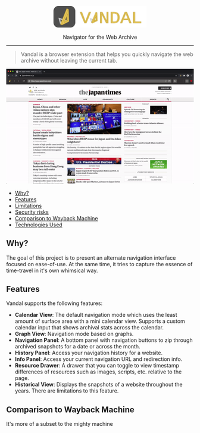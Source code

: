 <p align="center">
  <img src="docs/logo-full.svg" width="250">
  <div align="center">Navigator for the Web Archive</div>
</p>

___

> Vandal is a browser extension that helps you quickly navigate the web archive without leaving the current tab.

![](docs/sample.gif)

- [Why?](#why)
- [Features](#features)
- [Limitations](#limitations)
- [Security risks](#security)
- [Comparison to Wayback Machine](#comparison)
- [Technologies Used](#stack)

## Why?
The goal of this project is to present an alternate navigation interface focused on ease-of-use. At the same time, it tries to capture the essence of time-travel in it's own whimsical way. 

## Features
Vandal supports the following features:
- **Calendar View**: The default navigation mode which uses the least amount of surface area with a mini calendar view. Supports a custom calendar input that shows archival stats across the calendar.
- **Graph View**: Navigation mode based on graphs.
- **Navigation Panel**: A bottom panel with navigation buttons to zip through archived snapshots for a date or across the month.
- **History Panel**: Access your navigation history for a website.
- **Info Panel**: Access your current navigation URL and redirection info.
- **Resource Drawer**: A drawer that you can toggle to view timestamp differences of resources such as images, scripts, etc. relative to the page.
- **Historical View**: Displays the snapshots of a website throughout the years. There are limitations to this feature.

## Comparison to Wayback Machine
It's more of a subset to the mighty machine



